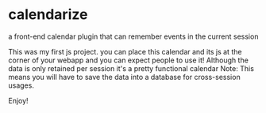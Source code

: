 # calendarize
a front-end calendar plugin that can remember events in the current session

This was my first js project. you can place this calendar and its js at the corner of your webapp and you can expect people to use it!
Although the data is only retained per session it's a pretty functional calendar Note: This means you will have to save the data into a database for cross-session usages.


Enjoy!
